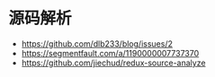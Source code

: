 # 源码解析 
+ https://github.com/dlb233/blog/issues/2
+ https://segmentfault.com/a/1190000007737370
+ https://github.com/jiechud/redux-source-analyze
